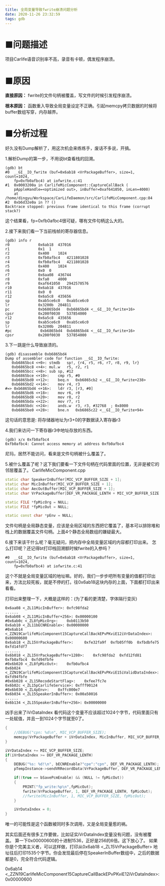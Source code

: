 ```yaml
---
title: 全局变量导致fwrite崩溃问题分析
date: 2020-11-26 23:32:59
tags: gdb
---
```

# ■问题描述
项目Carlife语音识别率不高，录音有卡顿，偶发程序崩溃。
# ■原因
**直接原因：**
fwrite的文件句柄被覆盖，写文件的时候引发程序崩溃。

**根本原因：**
函数重入导致全局变量设定不正确。引起memcpy拷贝数据的时候将buffer数组写穿，内存越界。

# ■分析过程
好久没有Dump解析了，用这次机会来练练手，废话不多说，开搞。

1.解析Dump的第一步，不用说bt查看栈的回溯。
```shell
(gdb) bt
#0  __GI__IO_fwrite (buf=0x6ab18 <VrPackageBuffer>, size=1, count=1024, 
    fp=0xfb0afbc4) at iofwrite.c:41
#1  0x0003200a in CarlifeMicComponent::CaptureCallBack (
    pAppleHandle=<optimized out>, inBuffer=0xaf641050, inLen=4000)
    at /home/dingyu/Workspace/CarLifeDaemon/src/CarlifeMicComponent.cpp:84
#2  0xb6d32e0a in ?? ()
Backtrace stopped: previous frame identical to this frame (corrupt stack?)
```
这个结果看，fp=0xfb0afbc4很可疑，哪有文件句柄这么大的。

2.接下来我们看一下当前栈帧的寄存器信息。
```shell
(gdb) info r
r0             0x6ab18	437016
r1             0x1	1
r2             0x400	1024
r3             0xfb0afbc4	4211801028
r4             0xfb0afbc4	4211801028
r5             0x400	1024
r6             0x0	0
r7             0x6aa08	436744
r8             0xfa0	4000
r9             0xaf641050	2942570576
r10            0x6ab18	437016
r11            0x0	0
r12            0x6a5c8	435656
sp             0xab5ce6c0	0xab5ce6c0
lr             0x3200b	204811
pc             0xb6865bd4	0xb6865bd4 <__GI__IO_fwrite+16>
cpsr           0x200f0030	537854000
r12            0x6a5c8	435656
sp             0xab5ce6c0	0xab5ce6c0
lr             0x3200b	204811
#pc             0xb6865bd4	0xb6865bd4 <__GI__IO_fwrite+16>
cpsr           0x200f0030	537854000
```
3.下一跳是什么导致崩溃的。
```shell
(gdb) disassemble 0xb6865bd4
Dump of assembler code for function __GI__IO_fwrite:
   0xb6865bc4 <+0>:	stmdb	sp!, {r4, r5, r6, r7, r8, r9, lr}
   0xb6865bc8 <+4>:	mul.w	r5, r2, r1
   0xb6865bcc <+8>:	sub	sp, #12
   0xb6865bce <+10>:	cmp	r5, #0
   0xb6865bd0 <+12>:	beq.n	0xb6865cb2 <__GI__IO_fwrite+238>
   0xb6865bd2 <+14>:	mov	r4, r3
#=> 0xb6865bd4 <+16>:	ldr	r3, [r3, #0]
   0xb6865bd6 <+18>:	mov	r6, r0
   0xb6865bd8 <+20>:	mov	r8, r2
   0xb6865bda <+22>:	mov	r7, r1
   0xb6865bdc <+24>:	ands.w	r3, r3, #32768	; 0x8000
   0xb6865be0 <+28>:	bne.n	0xb6865c22 <__GI__IO_fwrite+94>
```
这句话的意思是: 将存储器地址为r3+0的字数据读入寄存器r3

4.我们来访问一下寄存器r3中地址存放的东西。
```shell
(gdb) x/x 0xfb0afbc4
0xfb0afbc4:	Cannot access memory at address 0xfb0afbc4
```
尼玛，居然不能访问，看来是文件句柄被什么覆盖了。

5.被什么覆盖了呢？这下我们要看一下文件句柄在代码里面的位置，无非是被它的邻居覆盖了。
CarlifeMicComponent.cpp
```cpp
static char SpeakerInBuffer[MIC_VCP_BUFFER_SIZE + 1];
static char MicInBuffer[MIC_VCP_BUFFER_SIZE + 1];
static char AecOutBuffer[MIC_VCP_BUFFER_SIZE + 1];
static char VrPackageBuffer[DEF_VR_PACKAGE_LENTH + MIC_VCP_BUFFER_SIZE + 1];

static FILE *fpMicOrg = NULL;
static FILE *fpMicOut = NULL;

static const char *pEnv = NULL;
```
文件句柄是全局静态变量，应该是全局区域的东西把它覆盖了，基本可以排除堆和栈上的数据覆盖文件句柄。上面4个静态全局数组的嫌疑最大。

6.接下来该干什么呢？毫无疑问，把内存中全局变量区域的内容都打印出来。
怎么打印呢？还记得bt打印栈回溯额时候fwrite的入参吗？
```shell
#0  __GI__IO_fwrite (buf=0x6ab18 <VrPackageBuffer>, size=1, count=1024, 
    fp=0xfb0afbc4) at iofwrite.c:41
```
这个不就是全局变量区域的地址嘛。好的，我们一步步吧所有变量的值都打印出来，方法比较死板，就是不停的打。往0x6ab18这块内存的上面，下面都打印出来看看。

打印出来整理一下，大概是这样的：(为了看的更清楚，字体隔行变灰)
```shell
0x6aa08 <_ZL11MicInBuffer>:	0xfc98fda2
......
0x6ab08 <_ZL11MicInBuffer+256>:	0x00000100
#0x6ab0c <_ZL8fpMicOrg>:	0xb0113b50
0x6ab10 <_ZL11bECNREnable>:	0x00000000
#0x6ab14 <_ZZN19CarlifeMicComponent15CaptureCallBackEPvPKviE12iVrDataIndex>:	0x00000600
0x6ab18 <_ZL15VrPackageBuffer>:		0xfe32fa9f	0xfb05ff0b	0xfbdbfe75	0xfd14fdf7
.......
0x6b018 <_ZL15VrPackageBuffer+1280>:	0xfc98fda2	0xfd12fd81	0xfb0afbc4	0xfd94fbfe
#0x6b020 <_ZL8fpMicOut>:	0xfb0afbc4
0x6b024 <_ZZN19CarlifeMicComponent15CaptureCallBackEPvPKviE15iValidDataIndex>:	0xfd94fbfe
#0x6b028 <_ZL15RecodeStartFlag>:	0xfee7fc7e
0x6b02c <_ZL15pCarlifeService>:	0xfff90124
#0x6b030 <_ZL4pEnv>:	0xffc000e7
0x6b034 <_ZL15SpeakerInBuffer>:	0x00a50016
......
0x6b134 <_ZL15SpeakerInBuffer+256>:	0x00000000
```
凶手出来了iVrDataIndex 看代码这个变量不应该超过1024个字节，代码里面只有一处赋值，并且一到1024个字节就至0了。
```cpp
{
    //DEBUG("cpn: %d\n", MIC_VCP_BUFFER_SIZE);
    memcpy(VrPackageBuffer + iVrDataIndex, MicInBuffer, MIC_VCP_BUFFER_SIZE);
}

iVrDataIndex += MIC_VCP_BUFFER_SIZE;
if(iVrDataIndex >= DEF_VR_PACKAGE_LENTH)
{
    DEBUG("%s: %d!\n", bECNREnable?"cpe":"cpn", DEF_VR_PACKAGE_LENTH);
    pTempInstance->sendVRRecordData(VrPackageBuffer, DEF_VR_PACKAGE_LENTH, 0);

    if((true == bSavePcmEnable) && (NULL != fpMicOut))
    {
    	PRINT("fp_write:%p\n",fpMicOut);
        fwrite(VrPackageBuffer, 1, DEF_VR_PACKAGE_LENTH, fpMicOut);
        //fwrite(MicInBuffer, 1, MIC_VCP_BUFFER_SIZE, fpMicOut);
    }

    iVrDataIndex = 0;
}
```
唯一的可能性是这个函数被同时多次调用，又是全局变量惹的祸。

其实后面还有很多工作要做，比如证实iVrDataIndex变量没有问题，没有被覆盖。
算一下0x00000600的十进制1536，正好是256的6倍。这下放心了。
如果你是个完美主义者，可以这样做，打印从0x6ab18 <_ZL15VrPackageBuffer>
地址往后打印1535个字节。你会发现最后停在SpeakerInBuffer数组中，之后的数据都是0，完全符合代码逻辑。

0x6ab14 <_ZZN19CarlifeMicComponent15CaptureCallBackEPvPKviE12iVrDataIndex>:	0x00000600


